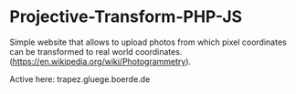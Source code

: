 # Projective-Transform-PHP-JS

Simple website that allows to upload photos from which pixel coordinates 
can be transformed to real world coordinates. (https://en.wikipedia.org/wiki/Photogrammetry). 

Active here: trapez.gluege.boerde.de
